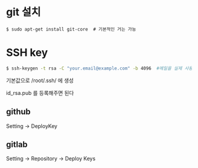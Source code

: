 
# git 설치

```
$ sudo apt-get install git-core  # 기본적인 거는 가능

```


# SSH key

```bash
$ ssh-keygen -t rsa -C "your.email@example.com" -b 4096  #메일을 실제 사용하지 않을거면 적당히  
```
기본값으로 /root/.ssh/  에 생성  

id_rsa.pub  를 등록해주면 된다 

## github 

Setting  -> DeployKey

## gitlab

Setting -> Repository -> Deploy Keys 




